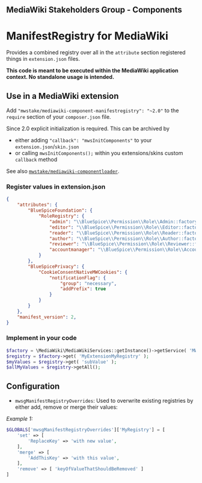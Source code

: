 ## MediaWiki Stakeholders Group - Components
# ManifestRegistry for MediaWiki

Provides a combined registry over all in the `attribute` section registered things in `extension.json` files.

**This code is meant to be executed within the MediaWiki application context. No standalone usage is intended.**

## Use in a MediaWiki extension

Add `"mwstake/mediawiki-component-manifestregistry": "~2.0"` to the `require` section of your `composer.json` file.

Since 2.0 explicit initialization is required. This can be archived by
- either adding `"callback": "mwsInitComponents"` to your `extension.json`/`skin.json`
- or calling `mwsInitComponents();` within you extensions/skins custom `callback` method

See also [`mwstake/mediawiki-componentloader`](https://github.com/hallowelt/mwstake-mediawiki-componentloader).

### Register values in extension.json
```JSON
{
	"attributes": {
		"BlueSpiceFoundation": {
			"RoleRegistry": {
				"admin": "\\BlueSpice\\Permission\\Role\\Admin::factory",
				"editor": "\\BlueSpice\\Permission\\Role\\Editor::factory",
				"reader": "\\BlueSpice\\Permission\\Role\\Reader::factory",
				"author": "\\BlueSpice\\Permission\\Role\\Author::factory",
				"reviewer": "\\BlueSpice\\Permission\\Role\\Reviewer::factory",
				"accountmanager": "\\BlueSpice\\Permission\\Role\\AccountManager::factory"
			}
		},
		"BlueSpicePrivacy": {
			"CookieConsentNativeMWCookies": {
				"notificationFlag": {
					"group": "necessary",
					"addPrefix": true
				}
			}
		}
	},
	"manifest_version": 2,
}
```

### Implement in your code
```php
$factory = \MediaWiki\MediaWikiServices::getInstance()->getService( 'MWStakeManifestRegistryFactory' );
$registry = $factory->get( 'MyExtensionMyRegistry' );
$myValues = $registry->get( 'subValue' );
$allMyValues = $registry->getAll();
```

## Configuration
- `mwsgManifestRegistryOverrides`: Used to overwrite existing registries by either add, remove or merge their values:

*Example 1:*
```php
$GLOBALS['mwsgManifestRegistryOverrides']['MyRegistry'] = [
	'set' => [
		'ReplaceKey' => 'with new value',
	],
	'merge' => [
		'AddThisKey' => 'with this value',
	],
	'remove' => [ 'keyOfValueThatShouldBeRemoved' ]
]
```
